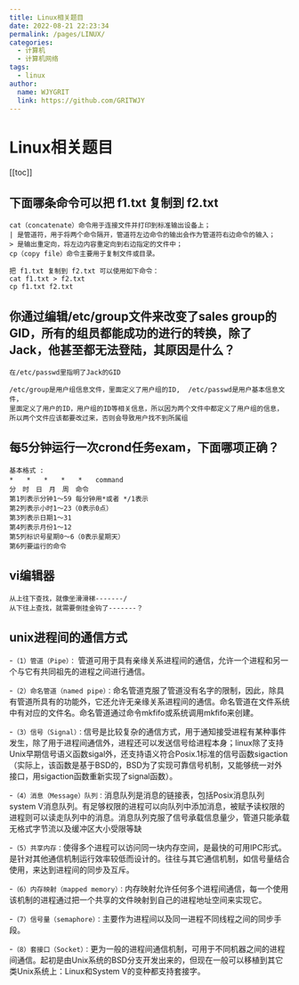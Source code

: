 ```yaml
---
title: Linux相关题目  
date: 2022-08-21 22:23:34  
permalink: /pages/LINUX/  
categories:
  - 计算机
  - 计算机网络
tags:
  - linux
author:  
  name: WJYGRIT   
  link: https://github.com/GRITWJY
---
```


# Linux相关题目

[[toc]]

## 下面哪条命令可以把 f1.txt 复制到 f2.txt

```
cat（concatenate）命令用于连接文件并打印到标准输出设备上；
| 是管道符，用于将两个命令隔开，管道符左边命令的输出会作为管道符右边命令的输入；
> 是输出重定向，将左边内容重定向到右边指定的文件中；
cp（copy file）命令主要用于复制文件或目录。

把 f1.txt 复制到 f2.txt 可以使用如下命令：
cat f1.txt > f2.txt
cp f1.txt f2.txt
```

## 你通过编辑/etc/group文件来改变了sales group的GID，所有的组员都能成功的进行的转换，除了Jack，他甚至都无法登陆，其原因是什么？

```
在/etc/passwd里指明了Jack的GID

/etc/group是用户组信息文件，里面定义了用户组的ID,  /etc/passwd是用户基本信息文件，
里面定义了用户的ID，用户组的ID等相关信息，所以因为两个文件中都定义了用户组的信息，
所以两个文件应该都要改过来，否则会导致用户找不到所属组
```


## 每5分钟运行一次crond任务exam，下面哪项正确？
```
基本格式 :
*　　*　　*　　*　　*　　command
分　时　日　月　周　命令
第1列表示分钟1～59 每分钟用*或者 */1表示
第2列表示小时1～23（0表示0点）
第3列表示日期1～31
第4列表示月份1～12
第5列标识号星期0～6（0表示星期天）
第6列要运行的命令
```

## vi编辑器
```
从上往下查找，就像坐滑滑梯-------/
从下往上查找，就需要倒挂金钩了-------？

```

## unix进程间的通信方式

-`（1）管道（Pipe）：` 管道可用于具有亲缘关系进程间的通信，允许一个进程和另一个与它有共同祖先的进程之间进行通信。

-`（2）命名管道（named pipe）：`命名管道克服了管道没有名字的限制，因此，除具有管道所具有的功能外，它还允许无亲缘关系进程间的通信。命名管道在文件系统中有对应的文件名。命名管道通过命令mkfifo或系统调用mkfifo来创建。

-`（3）信号（Signal）：`信号是比较复杂的通信方式，用于通知接受进程有某种事件发生，除了用于进程间通信外，进程还可以发送信号给进程本身；linux除了支持Unix早期信号语义函数sigal外，还支持语义符合Posix.1标准的信号函数sigaction（实际上，该函数是基于BSD的，BSD为了实现可靠信号机制，又能够统一对外接口，用sigaction函数重新实现了signal函数）。

-`（4）消息（Message）队列：`消息队列是消息的链接表，包括Posix消息队列system V消息队列。有足够权限的进程可以向队列中添加消息，被赋予读权限的进程则可以读走队列中的消息。消息队列克服了信号承载信息量少，管道只能承载无格式字节流以及缓冲区大小受限等缺

-`（5）共享内存：`使得多个进程可以访问同一块内存空间，是最快的可用IPC形式。是针对其他通信机制运行效率较低而设计的。往往与其它通信机制，如信号量结合使用，来达到进程间的同步及互斥。

-`（6）内存映射（mapped memory）：`内存映射允许任何多个进程间通信，每一个使用该机制的进程通过把一个共享的文件映射到自己的进程地址空间来实现它。

-`（7）信号量（semaphore）：`主要作为进程间以及同一进程不同线程之间的同步手段。

-`（8）套接口（Socket）：`更为一般的进程间通信机制，可用于不同机器之间的进程间通信。起初是由Unix系统的BSD分支开发出来的，但现在一般可以移植到其它类Unix系统上：Linux和System V的变种都支持套接字。


